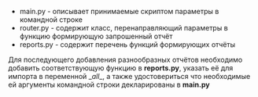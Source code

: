* main.py - описывает принимаемые скриптом параметры в командной строке
* router.py - содержит класс, перенаправляющий параметры в функцию формирующую запрошенный отчёт
* reports.py - содержит перечень функций формирующих отчёты

Для последующего добавления разнообразных отчётов необходимо добавить соответствующую функцию в __reports.py__, указать 
её для импорта в переменной \__all__, а также удостовериться что необходимые ей аргументы командной строки 
декларированы в __main.py__